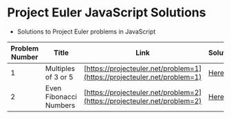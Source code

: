 # Project Euler JavaScript Solutions

- Solutions to Project Euler problems in JavaScript

| Problem Number | Title               | Link                                                                     | Solution                                  |
| -------------- | ------------------- | ------------------------------------------------------------------------ | ----------------------------------------- |
| 1              | Multiples of 3 or 5 | [https://projecteuler.net/problem=1](https://projecteuler.net/problem=1) | [Here](./01-multiples-of-3-or-5/index.js) |
| 2 | Even Fibonacci Numbers | [https://projecteuler.net/problem=2](https://projecteuler.net/problem=2) | [Here](./02-even-fibonacci-numbers/index.js)